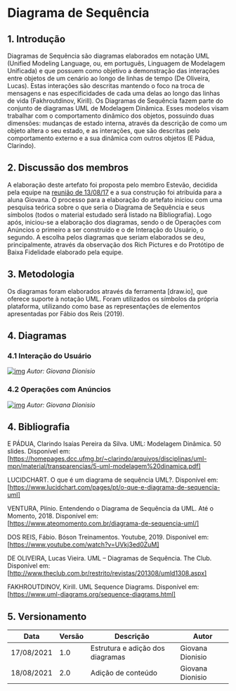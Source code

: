 # Diagrama de Sequência
## 1. Introdução
Diagramas de Sequência são diagramas elaborados em notação UML (Unified Modeling Language, ou, em português, Linguagem de Modelagem Unificada) e que possuem como objetivo a demonstração das interações entre objetos de um cenário ao longo de linhas de tempo (De Oliveira, Lucas). Estas interações são descritas mantendo o foco na troca de mensagens e nas especificidades de cada uma delas ao longo das linhas de vida (Fakhroutdinov, Kirill). 
Os Diagramas de Sequência fazem parte do conjunto de diagramas UML de Modelagem Dinâmica. Esses modelos visam trabalhar com o comportamento dinâmico dos objetos, possuindo duas dimensões: mudanças de estado interna, através da descrição de como um objeto altera o seu estado, e as interações, que são descritas pelo comportamento externo e a sua dinâmica com outros objetos (E Pádua, Clarindo). 

## 2. Discussão dos membros
A elaboração deste artefato foi proposta pelo membro Estevão, decidida pela equipe na [reunião de 13/08/17]() e a sua construção foi atribuída para a aluna Giovana. 
O processo para a elaboração do artefato iniciou com uma pesquisa teórica sobre o que seria o Diagrama de Sequência e seus símbolos (todos o material estudado será listado na Bibliografia). Logo após, iniciou-se a elaboração dos diagramas, sendo o de Operações com Anúncios o primeiro a ser construído e o de Interação do Usuário, o segundo. A escolha pelos diagramas que seriam elaborados se deu, principalmente, através da observação dos Rich Pictures e do Protótipo de Baixa Fidelidade elaborado pela equipe. 

## 3. Metodologia
Os diagramas foram elaborados através da ferramenta [draw.io], que oferece suporte à notação UML. Foram utilizados os símbolos da própria plataforma, utilizando como base as representações de elementos apresentadas por Fábio dos Reis (2019). 

## 4. Diagramas
### 4.1 Interação do Usuário
[![img](https://i.ibb.co/kH60MJc/Diagramas-de-Sequ-ncia-Page-2.png)](https://i.ibb.co/kH60MJc/Diagramas-de-Sequ-ncia-Page-2.png)
_Autor: Giovana Dionisio_

### 4.2 Operações com Anúncios
[![img](https://i.ibb.co/vxynVLY/Diagramas-de-Sequ-ncia-Page-1.png)](https://i.ibb.co/vxynVLY/Diagramas-de-Sequ-ncia-Page-1.png)
_Autor: Giovana Dionisio_

## 4. Bibliografia
E PÁDUA, Clarindo Isaías Pereira da Silva. UML: Modelagem Dinâmica. 50 slides. Disponível em: [https://homepages.dcc.ufmg.br/~clarindo/arquivos/disciplinas/uml-mpn/material/transparencias/5-uml-modelagem%20dinamica.pdf]

LUCIDCHART. O que é um diagrama de sequência UML?. Disponível em: [https://www.lucidchart.com/pages/pt/o-que-e-diagrama-de-sequencia-uml]

VENTURA, Plínio. Entendendo o Diagrama de Sequência da UML. Até o Momento, 2018. Disponível em: [https://www.ateomomento.com.br/diagrama-de-sequencia-uml/]

DOS REIS, Fábio. Bóson Treinamentos. Youtube, 2019. Disponível em: [https://www.youtube.com/watch?v=UVkj3ed0ZuM]

DE OLIVEIRA, Lucas Vieira. UML – Diagramas de Sequência. The Club. Disponível em: [http://www.theclub.com.br/restrito/revistas/201308/umld1308.aspx]

FAKHROUTDINOV, Kirill. UML Sequence Diagrams. Disponível em: [https://www.uml-diagrams.org/sequence-diagrams.html]


## 5. Versionamento
| Data       | Versão | Descrição                                | Autor             |
| ---------- | ------ | ---------------------------------------- | ----------------- |
| 17/08/2021 | 1.0    | Estrutura e adição dos diagramas         | Giovana Dionisio  |
| 18/08/2021 | 2.0    | Adição de conteúdo                       | Giovana Dionisio  |